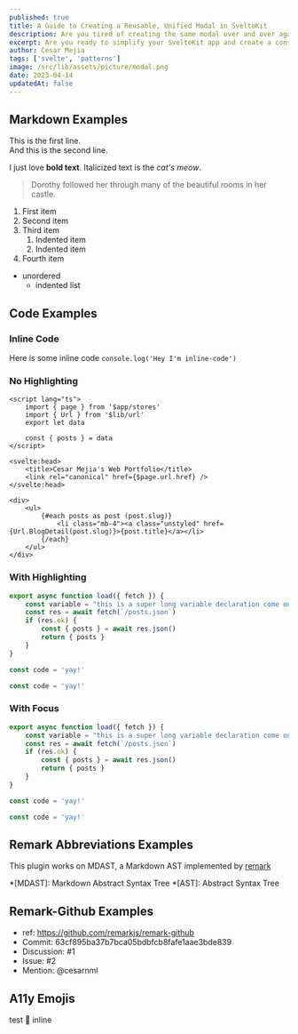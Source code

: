 ```yaml
---
published: true
title: A Guide to Creating a Reusable, Unified Modal in SvelteKit
description: Are you tired of creating the same modal over and over again for each component in your SvelteKit app? With a unified modal, you can simplify your codebase and create a consistent user experience across your app. In this guide, we'll show you how to create a reusable, unified modal that will rule all modals in your SvelteKit app, just like the One Ring in Lord of the Rings.
excerpt: Are you ready to simplify your SvelteKit app and create a consistent user experience? Look no further than a unified modal! With this powerful component, you can eliminate the need to create individual modals for each component in your app. In this guide, we'll show you how to create a reusable, unified modal that will rule all modals in your SvelteKit app, just like the One Ring in Lord of the Rings. Get ready to streamline your codebase and create a unified user experience that will keep your users engaged.
author: Cesar Mejia
tags: ['svelte', 'patterns']
image: /src/lib/assets/picture/modal.png 
date: 2023-04-14
updatedAt: false
---
```


<script>
  import Alert from '$lib/components/Alert.svelte';
</script>

<Alert/>

## Markdown Examples

This is the first line.  
And this is the second line.

I just love **bold text**.
Italicized text is the _cat's meow_.

> Dorothy followed her through many of the beautiful rooms in her castle.

1. First item
2. Second item
3. Third item
   1. Indented item
   2. Indented item
4. Fourth item

- unordered
  - indented list

## Code Examples

### Inline Code

Here is some inline code `console.log('Hey I'm inline-code')`
### No Highlighting

```svelte
<script lang="ts">
	import { page } from '$app/stores'
	import { Url } from '$lib/url'
	export let data

	const { posts } = data
</script>

<svelte:head>
	<title>Cesar Mejia's Web Portfolio</title>
	<link rel="canonical" href={$page.url.href} />
</svelte:head>

<div>
	<ul>
		{#each posts as post (post.slug)}
			<li class="mb-4"><a class="unstyled" href={Url.BlogDetail(post.slug)}>{post.title}</a></li>
		{/each}
	</ul>
</div>
```

### With Highlighting

```js {5-7a,3a,4a, 2r, 10n, 12n}
export async function load({ fetch }) {
	const variable = "this is a super long variable declaration come on"
	const res = await fetch(`/posts.json`)
	if (res.ok) {
		const { posts } = await res.json()
		return { posts }
	}
}

const code = 'yay!'

const code = 'yay!'
```

### With Focus
```ts {4-6f}
export async function load({ fetch }) {
	const variable = "this is a super long variable declaration come on"
	const res = await fetch(`/posts.json`)
	if (res.ok) {
		const { posts } = await res.json()
		return { posts }
	}
}

const code = 'yay!'

const code = 'yay!'
```
## Remark Abbreviations Examples

This plugin works on MDAST, a Markdown AST
implemented by [remark](https://github.com/remarkjs/remark)

*[MDAST]: Markdown Abstract Syntax Tree
*[AST]: Abstract Syntax Tree

## Remark-Github Examples

- ref: https://github.com/remarkjs/remark-github
- Commit: 63cf895ba37b7bca05bdbfcb8fafe1aae3bde839
- Discussion: #1
- Issue: #2
- Mention: @cesarnml

## A11y Emojis

test 🙂 inline
